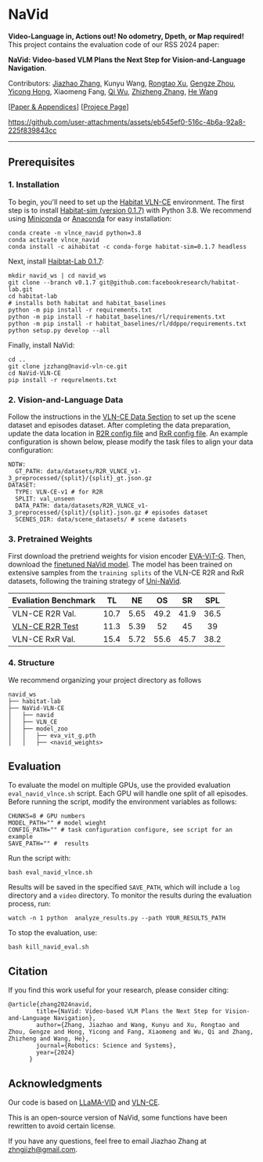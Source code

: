 
# NaVid 

**Video-Language in, Actions out! No odometry, Dpeth, or Map required!** This project contains the evaluation code of our RSS 2024 paper:

 **NaVid: Video-based VLM Plans the Next Step for Vision-and-Language Navigation**.

Contributors: [Jiazhao Zhang](https://jzhzhang.github.io/), Kunyu Wang, [Rongtao Xu](https://scholar.google.com.hk/citations?user=_IUq7ooAAAAJ), [Gengze Zhou](https://gengzezhou.github.io/), [Yicong Hong](https://yiconghong.me/), Xiaomeng Fang, [Qi Wu](http://qi-wu.me/), [Zhizheng Zhang](https://scholar.google.com/citations?user=X7M0I8kAAAAJ&hl=en), [He Wang](https://hughw19.github.io/)<br>

[[Paper & Appendices](https://arxiv.org/pdf/2402.15852)] [[Projece Page](https://pku-epic.github.io/NaVid/)]



https://github.com/user-attachments/assets/eb545ef0-516c-4b6a-92a8-225f839843cc



---

## Prerequisites 

### 1. Installation

To begin, you'll need to set up the [Habitat VLN-CE](https://github.com/jacobkrantz/VLN-CE) environment. The first step is to install [Habitat-sim (version 0.1.7)](https://github.com/facebookresearch/habitat-sim/tree/v0.1.7) with Python 3.8. We recommend using [Miniconda](https://docs.anaconda.com/miniconda/) or [Anaconda](https://www.anaconda.com/) for easy installation:


```
conda create -n vlnce_navid python=3.8
conda activate vlnce_navid
conda install -c aihabitat -c conda-forge habitat-sim=0.1.7 headless
```

Next, install [Haibtat-Lab 0.1.7](https://github.com/facebookresearch/habitat-lab/tree/v0.1.7):
```
mkdir navid_ws | cd navid_ws
git clone --branch v0.1.7 git@github.com:facebookresearch/habitat-lab.git
cd habitat-lab
# installs both habitat and habitat_baselines
python -m pip install -r requirements.txt
python -m pip install -r habitat_baselines/rl/requirements.txt
python -m pip install -r habitat_baselines/rl/ddppo/requirements.txt
python setup.py develop --all
```
Finally, install NaVid:
```
cd ..
git clone jzzhang@navid-vln-ce.git
cd NaVid-VLN-CE
pip install -r requrelments.txt
```

### 2. Vision-and-Language Data

Follow the instructions in the [VLN-CE Data Section](https://github.com/jacobkrantz/VLN-CE?tab=readme-ov-file#data) to set up the scene dataset and episodes dataset. After completing the data preparation, update the data location in [R2R config file](VLN_CE/habitat_extensions/config/vlnce_task_navid_r2r.yaml) and [RxR config file](VLN_CE/habitat_extensions/config/vlnce_task_navid_rxr.yaml). An example configuration is shown below, please modify the task files to align your data configuration:
```
NDTW:
  GT_PATH: data/datasets/R2R_VLNCE_v1-3_preprocessed/{split}/{split}_gt.json.gz 
DATASET:
  TYPE: VLN-CE-v1 # for R2R 
  SPLIT: val_unseen
  DATA_PATH: data/datasets/R2R_VLNCE_v1-3_preprocessed/{split}/{split}.json.gz # episodes dataset
  SCENES_DIR: data/scene_datasets/ # scene datasets 

```

### 3. Pretrained Weights
First download the pretriend weights for vision encoder [EVA-ViT-G](https://github.com/dvlab-research/LLaMA-VID/tree/main). Then, download the [finetuned NaVid model](https://huggingface.co/Jzzhang/NaVid/tree/main). The model has been trained on extensive samples from the `training splits` of the VLN-CE R2R and RxR datasets, following the training strategy of [Uni-NaVid](https://arxiv.org/pdf/2412.06224).


| Evaliation Benchmark |  TL  |  NE  |  OS  |  SR  |  SPL |
|----------------------|:----:|:----:|:----:|:----:|:----:|
| VLN-CE R2R Val.      | 10.7 | 5.65 | 49.2 | 41.9 | 36.5 |
| [VLN-CE R2R Test](https://eval.ai/web/challenges/challenge-page/719/leaderboard/1966)      | 11.3 | 5.39 |  52  |  45  |  39  |
| VLN-CE RxR Val.      | 15.4 | 5.72 | 55.6 | 45.7 | 38.2 |


### 4.  Structure
We recommend organizing your project directory as follows
```
navid_ws
├── habitat-lab
├── NaVid-VLN-CE
│   ├── navid
│   ├── VLN_CE
│   ├── model_zoo
│   │   ├── eva_vit_g.pth
│   │   ├── <navid_weights>
```


## Evaluation

To evaluate the model on multiple GPUs, use the provided evaluation `eval_navid_vlnce.sh` script. Each GPU will handle one split of all episodes. Before running the script, modify the environment variables as follows:

```
CHUNKS=8 # GPU numbers
MODEL_PATH="" # model wieght
CONFIG_PATH="" # task configuration configure, see script for an example
SAVE_PATH="" #  results
```

Run the script with:
```
bash eval_navid_vlnce.sh
```

Results will be saved in the specified `SAVE_PATH`, which will include a `log` directory and a `video` directory. To monitor the results during the evaluation process, run:

```
watch -n 1 python  analyze_results.py --path YOUR_RESULTS_PATH
```
To stop the evaluation, use:
```
bash kill_navid_eval.sh
```


## Citation
If you find this work useful for your research, please consider citing:
```
@article{zhang2024navid,
        title={NaVid: Video-based VLM Plans the Next Step for Vision-and-Language Navigation},
        author={Zhang, Jiazhao and Wang, Kunyu and Xu, Rongtao and Zhou, Gengze and Hong, Yicong and Fang, Xiaomeng and Wu, Qi and Zhang, Zhizheng and Wang, He},
        journal={Robotics: Science and Systems},
        year={2024}
      }
```

## Acknowledgments
Our code is based on [LLaMA-VID](https://github.com/dvlab-research/LLaMA-VID) and [VLN-CE](https://github.com/jacobkrantz/VLN-CE). 

This is an open-source version of NaVid, some functions have been rewritten to avoid certain license. 

If you have any questions, feel free to email Jiazhao Zhang at zhngjizh@gmail.com.

